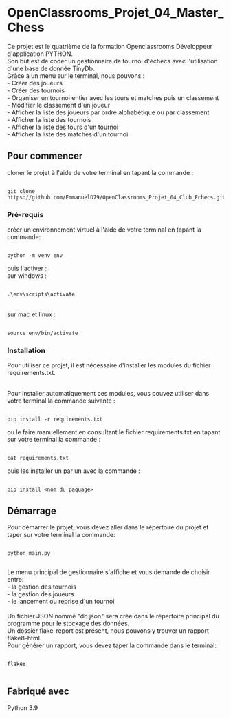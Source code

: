 # OpenClassrooms_Projet_04_Master_Chess

Ce projet est le quatrième de la formation Openclassrooms Développeur d'application PYTHON.
<br>Son but est de coder un gestionnaire de tournoi d'échecs avec l'utilisation d'une base de donnée TinyDb.<br>
Grâce à un menu sur le terminal, nous pouvons :
<br> - Créer des joueurs
<br> - Créer des tournois
<br> - Organiser un tournoi entier avec les tours et matches puis un classement
<br> - Modifier le classement d'un joueur
<br> - Afficher la liste des joueurs par ordre alphabétique ou par classement
<br> - Afficher la liste des tournois
<br> - Afficher la liste des tours d'un tournoi
<br> - Afficher la liste des matches d'un tournoi

## Pour commencer

cloner le projet à l'aide de votre terminal en tapant la commande :
<br> 

```

git clone https://github.com/EmmanuelD79/OpenClassrooms_Projet_04_Club_Echecs.git

```

### Pré-requis

créer un environnement virtuel à l'aide de votre terminal en tapant la commande:
	<br>  
```

python -m venv env

```

puis l'activer :
<br>sur windows :

```

.\env\scripts\activate

```


<br>sur mac et linux : 

```

source env/bin/activate

```


### Installation

Pour utiliser ce projet, il est nécessaire d'installer les modules du fichier requirements.txt.

<br>Pour installer automatiquement ces modules, vous pouvez utiliser dans votre terminal la commande suivante :
	<br> 
```

pip install -r requirements.txt

```

ou le faire manuellement en consultant le fichier requirements.txt en tapant sur votre terminal la commande :
```

cat requirements.txt

```
puis les installer un par un avec la commande :
```

pip install <nom du paquage>

``` 


## Démarrage

Pour démarrer le projet, vous devez aller dans le répertoire du projet et taper sur votre terminal la commande:
	<br> 
```
	
python main.py
	
```

Le menu principal de gestionnaire s'affiche et vous demande de choisir entre:
<br> - la gestion des tournois
<br> - la gestion des joueurs
<br> - le lancement ou reprise d'un tournoi 
<br>
<br>
Un fichier JSON nommé "db.json" sera créé dans le répertoire principal du programme pour le stockage des données.
<br>Un dossier flake-report est présent, nous pouvons y trouver un rapport flake8-html.
<br>Pour générer un rapport, vous devez taper la commande dans le terminal:
```
	
flake8
	
```
## Fabriqué avec

Python 3.9